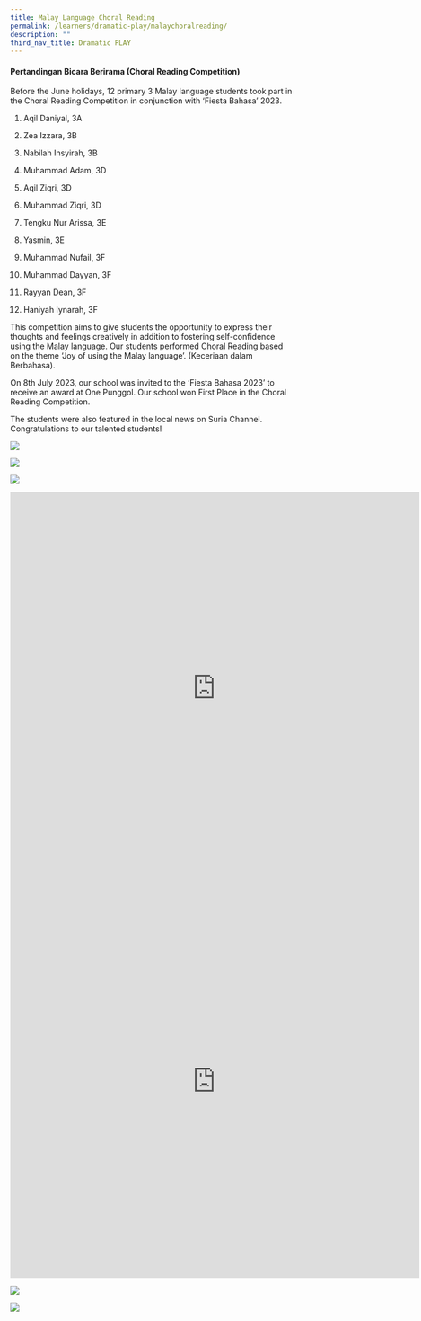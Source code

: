 ```yaml
---
title: Malay Language Choral Reading
permalink: /learners/dramatic-play/malaychoralreading/
description: ""
third_nav_title: Dramatic PLAY
---
```

#### Pertandingan Bicara Berirama (Choral Reading Competition)

Before the June holidays, 12 primary 3 Malay language students took part in the Choral Reading Competition in conjunction with ‘Fiesta Bahasa’ 2023.&nbsp;

  

1.  Aqil Daniyal, 3A
    
2.  Zea Izzara, 3B
    
3.  Nabilah Insyirah, 3B
    
4.  Muhammad Adam, 3D
    
5.  Aqil Ziqri, 3D
    
6.  Muhammad Ziqri, 3D
    
7.  Tengku Nur Arissa, 3E
    
8.  Yasmin, 3E
    
9.  Muhammad Nufail, 3F
    
10.  Muhammad Dayyan, 3F
    
11.  Rayyan Dean, 3F
    
12.  Haniyah Iynarah, 3F
    

  

This competition aims to give students the opportunity to express their thoughts and feelings creatively in addition to fostering self-confidence using the Malay language. Our students performed Choral Reading based on the theme ‘Joy of using the Malay language’. (Keceriaan dalam Berbahasa).&nbsp;

  

On 8th July 2023, our school was invited to the ‘Fiesta Bahasa 2023’ to receive an award at One Punggol. Our school won First Place in the Choral Reading Competition.&nbsp;

  

The students were also featured in the local news on Suria Channel. Congratulations to our talented students!

![](/images/Malay%20Choral%20Reading/award%20ceremony.jpeg)

![](/images/Malay%20Choral%20Reading/fiesta%20bahasa.jpeg)

![](/images/Malay%20Choral%20Reading/students%20with%20prize.jpeg)

<iframe title="Choral Reading_West Spring Pri" allowfullscreen="" allow="autoplay; fullscreen; picture-in-picture" frameborder="0" height="700" width="729" src="https://player.vimeo.com/video/844085969?badge=0&amp;autopause=0&amp;player_id=0&amp;app_id=58479"></iframe>


<iframe title="Local News (8 July)" allowfullscreen="" allow="autoplay; fullscreen; picture-in-picture" frameborder="0" height="700" width="729" src="https://player.vimeo.com/video/844085929?badge=0&amp;autopause=0&amp;player_id=0&amp;app_id=58479"></iframe>


![](/images/MTL%20Competitions/malay%20choral%20reading%20competition%20reflection%201%202023.jpg)


![](/images/MTL%20Competitions/malay%20choral%20reading%20competition%20reflection%202%202023.jpg)


